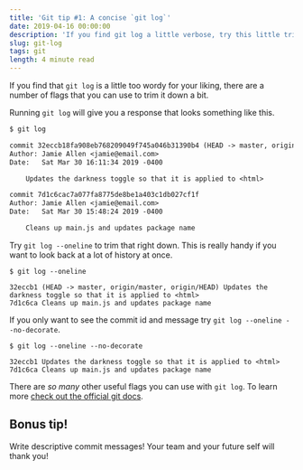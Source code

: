 ```yaml
---
title: 'Git tip #1: A concise `git log`'
date: 2019-04-16 00:00:00
description: 'If you find git log a little verbose, try this little trick.'
slug: git-log
tags: git
length: 4 minute read
---
```


If you find that `git log` is a little too wordy for your liking, there are a number of flags that you can use to trim it down a bit.

Running `git log` will give you a response that looks something like this.

```txt
$ git log

commit 32eccb18fa908eb768209049f745a046b31390b4 (HEAD -> master, origin/master, origin/HEAD)
Author: Jamie Allen <jamie@email.com>
Date:   Sat Mar 30 16:11:34 2019 -0400

    Updates the darkness toggle so that it is applied to <html>

commit 7d1c6cac7a077fa8775de8be1a403c1db027cf1f
Author: Jamie Allen <jamie@email.com>
Date:   Sat Mar 30 15:48:24 2019 -0400

    Cleans up main.js and updates package name
```

Try `git log --oneline` to trim that right down. This is really handy if you want to look back at a lot of history at once.

```
$ git log --oneline

32eccb1 (HEAD -> master, origin/master, origin/HEAD) Updates the darkness toggle so that it is applied to <html>
7d1c6ca Cleans up main.js and updates package name
```

If you only want to see the commit id and message try `git log --oneline --no-decorate`.

```
$ git log --oneline --no-decorate

32eccb1 Updates the darkness toggle so that it is applied to <html>
7d1c6ca Cleans up main.js and updates package name
```

There are _so many_ other useful flags you can use with `git log`. To learn more [check out the official git docs](https://git-scm.com/docs/git-log).

## Bonus tip!

Write descriptive commit messages! Your team and your future self will thank you!
